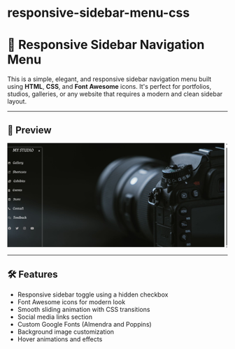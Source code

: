 # responsive-sidebar-menu-css

# 🎨 Responsive Sidebar Navigation Menu

This is a simple, elegant, and responsive sidebar navigation menu built using **HTML**, **CSS**, and **Font Awesome** icons. It's perfect for portfolios, studios, galleries, or any website that requires a modern and clean sidebar layout.

---

## 📸 Preview

![Preview Screenshot](menu_preview.png) <!-- Add a screenshot of your UI here -->

---

## 🛠️ Features

- Responsive sidebar toggle using a hidden checkbox
- Font Awesome icons for modern look
- Smooth sliding animation with CSS transitions
- Social media links section
- Custom Google Fonts (Almendra and Poppins)
- Background image customization
- Hover animations and effects





